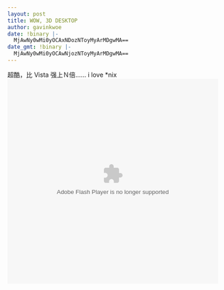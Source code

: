 ```yaml
---
layout: post
title: WOW, 3D DESKTOP
author: gavinkwoe
date: !binary |-
  MjAwNy0wMi0yOCAxNDozNToyMyArMDgwMA==
date_gmt: !binary |-
  MjAwNy0wMi0yOCAwNjozNToyMyArMDgwMA==
---
```

超酷，比 Vista 强上Ｎ倍…… i love *nix 
<object width="474" height="461"><param name="wmode" value="transparent" /><param name="movie" value="http://v.blog.sina.com.cn/b/vblog_player.swf?vid=1361501&uid=1178571625&initfull=0&cursound=null"/></param><embed src="http://v.blog.sina.com.cn/b/vblog_player.swf?vid=1361501&uid=1178571625&initfull=0&cursound=null" wmode="transparent" type="application/x-shockwave-flash" width="474" height="461"></embed></object>
